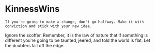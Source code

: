 # KinnessWins
	If you're going to make a change, don't go halfway. Make it with conviction and stick with your new idea.
Ignore the scoffer. Remember, it is the law of nature that if something is different you're going to be taunted, jeered, and told the world is flat.
Let the doubters fall off the edge.


